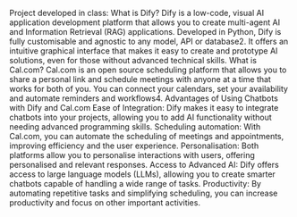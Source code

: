 Project developed in class:
What is Dify? Dify is a low-code, visual AI application development platform that allows you to create multi-agent AI and Information Retrieval (RAG) applications. Developed in Python, Dify is fully customisable and agnostic to any model, API or database2. It offers an intuitive graphical interface that makes it easy to create and prototype AI solutions, even for those without advanced technical skills.
What is Cal.com? Cal.com is an open source scheduling platform that allows you to share a personal link and schedule meetings with anyone at a time that works for both of you. You can connect your calendars, set your availability and automate reminders and workflows4.
Advantages of Using Chatbots with Dify and Cal.com Ease of Integration: Dify makes it easy to integrate chatbots into your projects, allowing you to add AI functionality without needing advanced programming skills.
Scheduling automation: With Cal.com, you can automate the scheduling of meetings and appointments, improving efficiency and the user experience.
Personalisation: Both platforms allow you to personalise interactions with users, offering personalised and relevant responses.
Access to Advanced AI: Dify offers access to large language models (LLMs), allowing you to create smarter chatbots capable of handling a wide range of tasks.
Productivity: By automating repetitive tasks and simplifying scheduling, you can increase productivity and focus on other important activities.
